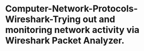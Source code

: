 # Computer-Network-Protocols-Wireshark-Trying out and monitoring network activity via Wireshark Packet Analyzer.
